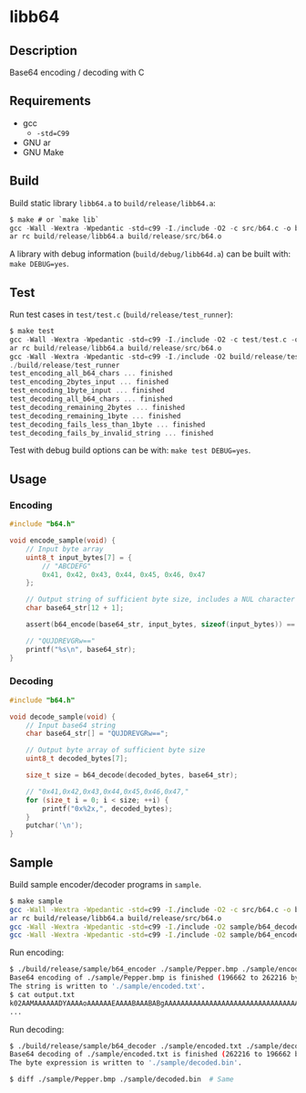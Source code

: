 # libb64

## Description

Base64 encoding / decoding with C

## Requirements

- gcc
    - `-std=C99`
- GNU ar
- GNU Make

## Build

Build static library `libb64.a` to `build/release/libb64.a`:

```c
$ make # or `make lib`
gcc -Wall -Wextra -Wpedantic -std=c99 -I./include -O2 -c src/b64.c -o build/release/src/b64.o
ar rc build/release/libb64.a build/release/src/b64.o
```

A library with debug information (`build/debug/libb64d.a`) can be built with: `make DEBUG=yes`.

## Test

Run test cases in `test/test.c` (`build/release/test_runner`):

```c
$ make test
gcc -Wall -Wextra -Wpedantic -std=c99 -I./include -O2 -c test/test.c -o build/release/test/test.o
ar rc build/release/libb64.a build/release/src/b64.o
gcc -Wall -Wextra -Wpedantic -std=c99 -I./include -O2 build/release/test/test.o -L./build/release -lb64 -o build/release/test_runner
./build/release/test_runner
test_encoding_all_b64_chars ... finished
test_encoding_2bytes_input ... finished
test_encoding_1byte_input ... finished
test_decoding_all_b64_chars ... finished
test_decoding_remaining_2bytes ... finished
test_decoding_remaining_1byte ... finished
test_decoding_fails_less_than_1byte ... finished
test_decoding_fails_by_invalid_string ... finished
```

Test with debug build options can be with: `make test DEBUG=yes`.

## Usage

### Encoding

```c
#include "b64.h"

void encode_sample(void) {
    // Input byte array
    uint8_t input_bytes[7] = {
        // "ABCDEFG"
        0x41, 0x42, 0x43, 0x44, 0x45, 0x46, 0x47
    };

    // Output string of sufficient byte size, includes a NUL character ('\0')
    char base64_str[12 + 1];

    assert(b64_encode(base64_str, input_bytes, sizeof(input_bytes)) == 12);

    // "QUJDREVGRw=="
    printf("%s\n", base64_str);
}
```

### Decoding

```c
#include "b64.h"

void decode_sample(void) {
    // Input base64 string
    char base64_str[] = "QUJDREVGRw==";

    // Output byte array of sufficient byte size
    uint8_t decoded_bytes[7];

    size_t size = b64_decode(decoded_bytes, base64_str);

    // "0x41,0x42,0x43,0x44,0x45,0x46,0x47,"
    for (size_t i = 0; i < size; ++i) {
        printf("0x%2x,", decoded_bytes);
    }
    putchar('\n');
}
```

## Sample

Build sample encoder/decoder programs in `sample`.

```sh
$ make sample
gcc -Wall -Wextra -Wpedantic -std=c99 -I./include -O2 -c src/b64.c -o build/release/src/b64.o
ar rc build/release/libb64.a build/release/src/b64.o
gcc -Wall -Wextra -Wpedantic -std=c99 -I./include -O2 sample/b64_decoder.c -L./build/release -lb64 -o build/release/sample/b64_decoder
gcc -Wall -Wextra -Wpedantic -std=c99 -I./include -O2 sample/b64_encoder.c -L./build/release -lb64 -o build/release/sample/b64_encoder
```

Run encoding:

```sh
$ ./build/release/sample/b64_encoder ./sample/Pepper.bmp ./sample/encoded.txt
Base64 encoding of ./sample/Pepper.bmp is finished (196662 to 262216 bytes).
The string is written to './sample/encoded.txt'.
$ cat output.txt
k02AAMAAAAAADYAAAAoAAAAAAEAAAABAAABABgAAAAAAAAAAAAAAAAAAAAAAAAAAAAAAAAAAABcMHN+L3KAImd4KpKUWL26VbG3NbW5P8DGWMjEXs3HUsrDIU8rJUdHGWdDMU9LK
...
```

Run decoding:

```sh
$ ./build/release/sample/b64_decoder ./sample/encoded.txt ./sample/decoded.bin
Base64 decoding of ./sample/encoded.txt is finished (262216 to 196662 bytes).
The byte expression is written to './sample/decoded.bin'.

$ diff ./sample/Pepper.bmp ./sample/decoded.bin  # Same
```
